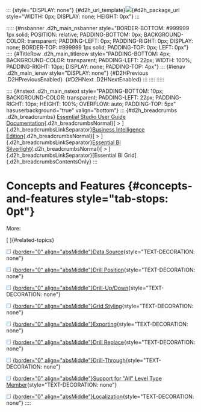 ::: {style="DISPLAY: none"}
[](ms-xhelp:///?Id=d2h_url_template){#d2h_url_template}![](!package_url!){#d2h_package_url style="WIDTH: 0px; DISPLAY: none; HEIGHT: 0px"}
:::

::::: {#nsbanner .d2h_main_nsbanner style="BORDER-BOTTOM: #999999 1px solid; POSITION: relative; PADDING-BOTTOM: 0px; BACKGROUND-COLOR: transparent; PADDING-LEFT: 0px; PADDING-RIGHT: 0px; DISPLAY: none; BORDER-TOP: #999999 1px solid; PADDING-TOP: 0px; LEFT: 0px"}
:::: {#TitleRow .d2h_main_titlerow style="PADDING-BOTTOM: 4px; BACKGROUND-COLOR: transparent; PADDING-LEFT: 22px; WIDTH: 100%; PADDING-RIGHT: 10px; DISPLAY: none; PADDING-TOP: 4px"}
::: {#ienav .d2h_main_ienav style="DISPLAY: none"}
[](ms-xhelp:///?Id=b9f734db-f0b6-425f-95cb-20efb5596906){#D2HPrevious .D2HPreviousEnabled}  [](ms-xhelp:///?Id=208d7be0-9d63-4c33-a0ea-8a37fd8c69f6){#D2HNext .D2HNextEnabled}
:::
::::
:::::

:::: {#nstext .d2h_main_nstext style="PADDING-BOTTOM: 10px; BACKGROUND-COLOR: transparent; PADDING-LEFT: 22px; PADDING-RIGHT: 10px; HEIGHT: 100%; OVERFLOW: auto; PADDING-TOP: 5px" hasuserbackground="true" valign="bottom"}
::: {#d2h_breadcrumbs .d2h_breadcrumbs}
[Essential Studio User Guide Documentation](ms-xhelp:///?Id=12457748-09e3-4d74-a240-8e049cedf030){.d2h_breadcrumbsNormal}[ \> ]{.d2h_breadcrumbsLinkSeparator}[Business Intelligence Edition](ms-xhelp:///?Id=fdf33dd8-62b2-47b9-ad7b-fc50e590bca5){.d2h_breadcrumbsNormal}[ \> ]{.d2h_breadcrumbsLinkSeparator}[Essential BI Silverlight](ms-xhelp:///?Id=c006b39c-6aa2-4637-b7de-3e7b6cb3f9f9){.d2h_breadcrumbsNormal}[ \> ]{.d2h_breadcrumbsLinkSeparator}[Essential BI Grid]{.d2h_breadcrumbsContentsOnly}
:::

# Concepts and Features {#concepts-and-features style="tab-stops: 0pt"}

More:

[ ]{#related-topics}

[![](button.gif){border="0" align="absMiddle"}Data Source](ms-xhelp:///?Id=208d7be0-9d63-4c33-a0ea-8a37fd8c69f6){style="TEXT-DECORATION: none"}

[![](button.gif){border="0" align="absMiddle"}Drill Position](ms-xhelp:///?Id=0280823e-0d27-4bcf-80ce-4793e207d51a){style="TEXT-DECORATION: none"}

[![](button.gif){border="0" align="absMiddle"}Drill-Up/Down](ms-xhelp:///?Id=7c7d5e52-c848-49b9-9ad5-38463b1ce701){style="TEXT-DECORATION: none"}

[![](button.gif){border="0" align="absMiddle"}Grid Styling](ms-xhelp:///?Id=3d3dd525-ece1-4957-bd0f-875dcb535d68){style="TEXT-DECORATION: none"}

[![](button.gif){border="0" align="absMiddle"}Exporting](ms-xhelp:///?Id=4aa387a2-02f4-434b-8f14-4a27c3724757){style="TEXT-DECORATION: none"}

[![](button.gif){border="0" align="absMiddle"}Drill Replace](ms-xhelp:///?Id=1a9433af-7b10-4c00-a9cb-dceeb1757425){style="TEXT-DECORATION: none"}

[![](button.gif){border="0" align="absMiddle"}Drill-Through](ms-xhelp:///?Id=ff621c82-5226-406e-a536-505c2e75b2de){style="TEXT-DECORATION: none"}

[![](button.gif){border="0" align="absMiddle"}Support for \"All\" Level Type Member](ms-xhelp:///?Id=dbf8c9e8-7adb-4a24-8d0f-31bf4204411f){style="TEXT-DECORATION: none"}

[![](button.gif){border="0" align="absMiddle"}Localization](ms-xhelp:///?Id=37b7142a-a49a-46a2-895b-67caa82cb8ef){style="TEXT-DECORATION: none"}
::::
